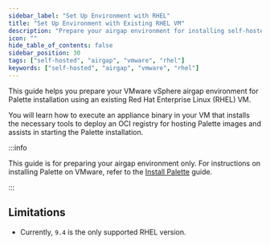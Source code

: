 ```yaml
---
sidebar_label: "Set Up Environment with RHEL"
title: "Set Up Environment with Existing RHEL VM"
description: "Prepare your airgap environment for installing self-hosted Palette using an existing RHEL VM."
icon: ""
hide_table_of_contents: false
sidebar_position: 30
tags: ["self-hosted", "airgap", "vmware", "rhel"]
keywords: ["self-hosted", "airgap", "vmware", "rhel"]
---
```


This guide helps you prepare your VMware vSphere airgap environment for Palette installation using an existing Red Hat
Enterprise Linux (RHEL) VM.

You will learn how to execute an appliance binary in your VM that installs the necessary tools to deploy an OCI registry
for hosting Palette images and assists in starting the Palette installation.

:::info

This guide is for preparing your airgap environment only. For instructions on installing Palette on VMware, refer to the
[Install Palette](../../install/airgap.md) guide.

:::

## Limitations

- Currently, `9.4` is the only supported RHEL version.

<PartialsComponent
  category="self-hosted"
  name="setup-steps"
  edition="Palette"
  install="vmware"
  requirementsURL="/self-hosted-setup/palette/supported-environments/vmware/install#kubernetes-requirements"
/>
